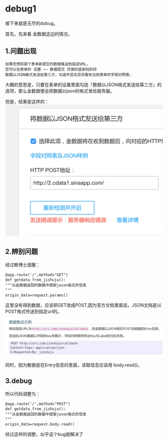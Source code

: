 # debug1

接下来就是无尽的dubug。

首先，先来看 金数据这边的情况。

## 1.问题出现

    如果您想将某个表单新提交的数据推送到指定URL，
    您可以在表单的 设置 —— 数据提交 页面的底部找到将 
    数据以JSON格式发送给第三方，勾选开启后您将看到当前表单的字段对照表。
    
大概的意思是，只要在表单的设置里面勾选『数据以JSON格式发送给第三方』的选项，那么金数据便会把数据以json的格式发给服务器。

但是，结果是这样的：
![](jsjwrong.jpg)


## 2.辨别问题


经过赖博士提醒：
   
    @app.route('/',method="GET")
    def getdata_from_jishuju():
    """从金数据返回的数据中提取jason格式的信息
    """
    origin_data=request.params()

这里没有得到数据，应该把GET改成POST,因为官方文档里面说，JSON文档是以POST格式传送到指定url的。

![](jsjpost.png)

同时，因为数据是在Entry信息的里面，读取信息应该用 body.read()。


## 3.debug


所以代码调整为：

    @app.route('/',method="POST")
    def getdata_from_jishuju():
    """从金数据返回的数据中提取jason格式的信息
    """
    origin_data=request.body.read()
    
经过这样的调整，似乎这个bug就解决了









